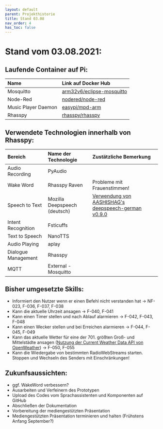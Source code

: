 ```yaml
---
layout: default
parent: Projekthistorie
title: Stand 03.08
nav_order: 4
has_toc: false
---
```



# Stand vom 03.08.2021:
## Laufende Container auf Pi:

| Name | Link auf Docker Hub | 
| :---- | :------------------- | 
| Mosquitto | [arm32v6/eclipse-mosquitto](https://hub.docker.com/r/arm32v6/eclipse-mosquitto) | 
| Node-Red | [nodered/node-red](https://hub.docker.com/r/nodered/node-red) | 
| Music Player Daemon | [easypi/mpd-arm](https://hub.docker.com/r/easypi/mpd-arm) | 
| Rhasspy | [rhasspy/rhasspy](https://hub.docker.com/r/rhasspy/rhasspy) | 

## Verwendete Technologien innerhalb von Rhasspy:

| Bereich | Name der Technologie | Zustätzliche Bemerkung|
| :------- | :-------------------- | :--------------------- |
| Audio Recording | PyAudio | |
| Wake Word | Rhasspy Raven | Probleme mit Frauenstimmen! |
| Speech to Text | Mozilla Deepspeech (deutsch) | [Verwendung von AASHISHAG's deepspeech-german v0.9.0](https://github.com/AASHISHAG/deepspeech-german)
| Intent Recognition | Fsticuffs | |
| Text to Speech | NanoTTS | |
| Audio Playing | aplay | |
| Dialogue Management | Rhasspy | |
| MQTT | External - Mosquitto | |

## Bisher umgesetzte Skills:
- Informiert den Nutzer wenn er einen Befehl nicht verstanden hat -> NF-023, F-036, F-037, F-038
- Kann die aktuelle Uhrzeit ansagen -> F-040, F-041
- Kann einen Timer stellen und nach Ablauf alarmieren -> F-042, F-043, F-048
- Kann einen Wecker stellen und bei Erreichen alarmieren -> F-044, F-045, F-049
- Kann das aktuelle Wetter für eine der 701. größten Groß- und Mittelstädte ansagen ([Nutzung der Current Weather Data API von OpenWeather](https://openweathermap.org/current)) -> F-050, F-055
- Kann die Wiedergabe von bestimmten RadioWebStreams starten. Stoppen und Wechseln des Senders mit Einschränkungen!

## Zukunfsaussichten:
- ggf. WakeWord verbessern?
- Ausarbeiten und Verfeinern des Prototypen
- Upload des Codes vom Sprachassistenten und Komponenten auf GitHub
- Abschließen der Dokumentation 
- Vorbereitung der mediengestützten Präsentation 
- Mediengestützten Präsentation terminieren und halten (Frühstens Anfang September?)



